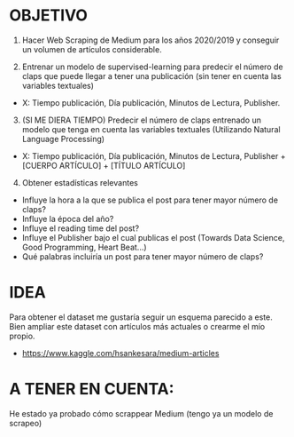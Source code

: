 # OBJETIVO 

1) Hacer Web Scraping de Medium para los años 2020/2019 y conseguir un volumen de artículos considerable.

2) Entrenar un modelo de supervised-learning para predecir el número de claps que puede llegar a tener una publicación (sin tener en cuenta las variables textuales)

- X: Tiempo publicación, Día publicación, Minutos de Lectura, Publisher. 

3) (SI ME DIERA TIEMPO) Predecir el número de claps entrenado un modelo que tenga en cuenta las variables textuales (Utilizando Natural Language Processing)

- X: Tiempo publicación, Día publicación, Minutos de Lectura, Publisher + [CUERPO ARTÍCULO] + [TÍTULO ARTÍCULO]

4) Obtener estadísticas relevantes 

- Influye la hora a la que se publica el post para tener mayor número de claps?
- Influye la época del año?
- Influye el reading time del post? 
- Influye el Publisher bajo el cual publicas el post (Towards Data Science, Good Programming, Heart Beat...)
- Qué palabras incluiría un post para tener mayor número de claps?

# IDEA

Para obtener el dataset me gustaría seguir un esquema parecido a este. Bien ampliar este dataset con artículos más actuales o crearme el mío propio.

- https://www.kaggle.com/hsankesara/medium-articles

# A TENER EN CUENTA:

He estado ya probado cómo scrappear Medium (tengo ya un modelo de scrapeo)